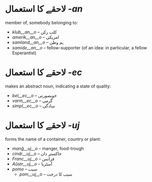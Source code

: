 # لاحقے کا استعمال *-an*

member of, somebody belonging to:

- *klub__an__o*    – کلب رکن
- *amerik__an__o*  – امریکی
- *samland__an__o* – ہم وطن
- *samide__an__o*  – fellow-supporter (of an idea: in particular, a fellow Esperantist)
 

# لاحقے کا استعمال *-ec*

makes an abstract noun, indicating a state of quality:

- *bel__ec__o*   – خوبصورتی
- *varm__ec__o*  – گرمی
- *simpl__ec__o* – سادگی
 

# لاحقے کا استعمال *-uj*

forms the name of a container, country or plant:

- *manĝ__uj__o*  – manger, food-trough
- *cindr__uj__o* – خاکستر دان
- *Franc__uj__o* – فرانس
- *Aŭstr__uj__o* – آسٹریا
- *pomo*   – سیب
	- *pom__uj__o*   – سیب کا درخت
